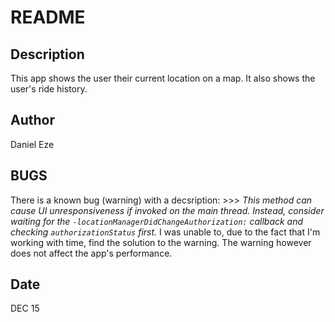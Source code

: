 # README

## Description
This app shows the user their current location on a map. It also shows the user's ride history.

## Author
Daniel Eze

## BUGS
There is a known bug (warning) with a decsription:
    >>> *This method can cause UI unresponsiveness if invoked on the main thread. Instead, consider waiting for the `-locationManagerDidChangeAuthorization:` callback and checking `authorizationStatus` first.*
I was unable to, due to the fact that I'm working with time, find the solution to the warning. 
The warning however does not affect the app's performance.


## Date
DEC 15
